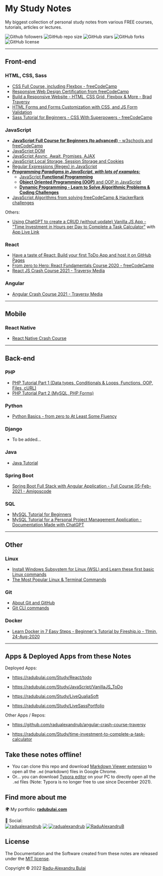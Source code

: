 # My Study Notes

My biggest collection of personal study notes from various FREE courses, tutorials, articles or lectures.

<!--- See https://shields.io for customizable shields --->
![Github followers](https://img.shields.io/github/followers/radualexandrub)
![GitHub repo size](https://img.shields.io/github/repo-size/radualexandrub/Study)
![GitHub stars](https://img.shields.io/github/stars/radualexandrub/Study)
![GitHub forks](https://img.shields.io/github/forks/radualexandrub/Study)
![GitHub license](https://img.shields.io/github/license/radualexandrub/Study)

---

## Front-end

### **HTML, CSS, Sass**

* [CSS Full Course, including Flexbox - freeCodeCamp](./CSS/CSS_fullcourse_flexbox.md)
* [Responsive Web Design Certification from freeCodeCamp](./CSS/ResponsiveWebDesign.md)
* [Build a Responsive Website - HTML, CSS Grid, Flexbox & More - Brad Traversy](./CSS/BuildResponsiveWebsiteHTML.md)
* [HTML Forms and Forms Customization with CSS, and JS Form Validation](./CSS/HTMLFormsAndCustomization.md)
* [Sass Tutorial for Beginners - CSS With Superpowers - freeCodeCamp](./CSS/SassTutorialBegginners.md) 

### **JavaScript**

* [**JavaScript Full Course for Beginners (to advanced)** - w3schools and freeCodeCamp](./JavaScript/JavaScriptBeginners.md)
* [JavaScript DOM](./JavaScript/JavaScriptDOM.md)
* [JavaScript Async, Await, Promises, AJAX](./JavaScript/JavaScriptAsync.md)
* [JavaScript Local Storage, Session Storage and Cookies](./JavaScript/JavaScriptLocalStorageCookies.md)
* [Regular Expressions (Regex) in JavaScript](./JavaScript/JavaScriptRegex.md)
* [***Programming Paradigms in JavaScript, with lots of examples:***](./JavaScript/JavaScriptFunctionalProgramming.md)
  * [JavaScript **Functional Programming**](./JavaScript/JavaScriptFunctionalProgramming.md)
  * [**Object Oriented Programming (OOP)** and OOP in JavaScript](./JavaScript/JavaScriptOOP.md)
  * [**Dynamic Programming - Learn to Solve Algorithmic Problems & Coding Challenges**](./JavaScript/JavaScriptDynamicProgramming.md)
* [JavaScript Algorithms from solving freeCodeCamp & HackerRank challenges](./JavaScript/JavaScriptAlgorithms.md)

Others:

* [Using ChatGPT to create a CRUD (without update) Vanilla JS App - "Time Investment in Hours per Day to Complete a Task Calculator"](./time-investment-to-complete-a-task-calculator/TimeInvestmentCalculatorREADME.md) with [App Live Link](https://radubulai.com/Study/time-investment-to-complete-a-task-calculator)

### **React**

* [Have a taste of React: Build your first ToDo App and host it on GitHub Pages](./React/React-ToDoApp.md)
* [From zero to Hero: React Fundamentals Course 2020 - freeCodeCamp](./React/ReactFundamentals.md)
* [React JS Crash Course 2021 - Traversy Media](./React/ReactCrashCourse.md)

### **Angular**

- [Angular Crash Course 2021 - Traversy Media](./Angular/README.md)

---

## Mobile

### React Native

- [React Native Crash Course](./ReactNative/ReactNativeCrashCourse/ReactNativeCrash.md)

---

## Back-end

### PHP

- [PHP Tutorial Part 1 (Data types, Conditionals & Loops, Functions, OOP, Files, cURL)](./PHP/phpTutorial.md)
- [PHP Tutorial Part 2 (MySQL, PHP Forms)](./PHP/phpTutorial_part2.md)

### Python

- [Python Basics - from zero to At Least Some Fluency](./Python/PythonBasics.md)

### Django

- To be added...

### Java

- [Java Tutorial](./Java/README.md)

### Spring Boot

- [Spring Boot Full Stack with Angular Application - Full Course 05-Feb-2021 - Amigoscode](./SpringBoot/SpringBootWithAngularCourse.md)

### SQL

- [MySQL Tutorial for Beginners](./SQL/MySQL-Tutorial-for-Beginners.md)
- [MySQL Tutorial for a Personal Project Management Application - Documentation Made with ChatGPT](./SQL/MySQL_ChatGPT.md)

---

## Other

### Linux

* [Install Windows Subsystem for Linux (WSL) and Learn these first basic Linux commands](./Linux/WSL-Tutorial-and-Linux-Commands.md)
* [The Most Popular Linux & Terminal Commands](./Linux/Top-Linux-Commands.md)

### Git

* [About Git and GitHub](./Git/Git-about.md)
* [Git CLI commands](./Git/Git-CLI-commands.md)

### Docker

* [Learn Docker in 7 Easy Steps - Beginner's Tutorial by Fireship.io - 11min, 24-Aug-2020](./Docker/FireshipDockerBeginnerTutorial11m.md)

---



## Apps & Deployed Apps from these Notes

Deployed Apps:

- https://radubulai.com/Study/React/todo

- https://radubulai.com/Study/JavaScript/VanillaJS_ToDo

- https://radubulai.com/Study/LiveQualiaSoft

- https://radubulai.com/Study/LiveSassPortfolio

Other Apps / Repos:

- https://github.com/radualexandrub/angular-crash-course-traversy

- https://radubulai.com/Study/time-investment-to-complete-a-task-calculator

## Take these notes offline!

- You can clone this repo and download [Markdown Viewer extension](https://chrome.google.com/webstore/detail/markdown-viewer/ckkdlimhmcjmikdlpkmbgfkaikojcbjk?hl=en) to open all the `.md` (markdown) files in Google Chrome.
- Or... you can download [Typora editor](https://typora.io/) on your PC to directly open all the `.md` files (Note: Typora is no longer free to use since December 2021).

## Find more about me

🌍 My portfolio: **[radubulai.com](https://radubulai.com/)**

🥂 Social:<br/>
<a href="https://github.com/radualexandrub" target="_blank"><img align="center" src="https://img.shields.io/badge/GitHub-58a6da?style=flat&logo=github" alt="radualexandrub" /></a>
<a href="https://www.linkedin.com/in/radu-alexandru-bulai/" target="_blank"><img align="center" src="https://img.shields.io/badge/LinkedIn-0077B5?style=flat&logo=linkedin" /></a>
<a href="https://dev.to/radualexandrub" target="_blank"><img align="center" src="https://img.shields.io/badge/Dev.to-2B627C?style=flat&logo=devdotto" alt="radualexandrub" /></a>
<a href="https://www.hackerrank.com/RaduAlexandruB" target="_blank"><img align="center" src="https://img.shields.io/badge/-Hackerrank-3F6328?style=flat&logo=HackerRank" alt="RaduAlexandruB" /></a>

## License

The Documentation and the Software created from these notes are released under the [MIT license](LICENSE).

Copyright © 2022 [Radu-Alexandru Bulai](https://github.com/radualexandrub)